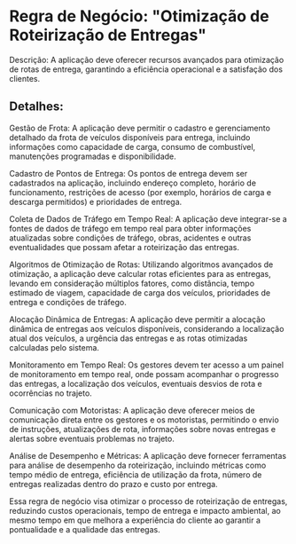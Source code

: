 # Regra de Negócio: "Otimização de Roteirização de Entregas"

Descrição: A aplicação deve oferecer recursos avançados para otimização de rotas de entrega, garantindo a eficiência operacional e a satisfação dos clientes.

## Detalhes:

Gestão de Frota: A aplicação deve permitir o cadastro e gerenciamento detalhado da frota de veículos disponíveis para entrega, incluindo informações como capacidade de carga, consumo de combustível, manutenções programadas e disponibilidade.

Cadastro de Pontos de Entrega: Os pontos de entrega devem ser cadastrados na aplicação, incluindo endereço completo, horário de funcionamento, restrições de acesso (por exemplo, horários de carga e descarga permitidos) e prioridades de entrega.

Coleta de Dados de Tráfego em Tempo Real: A aplicação deve integrar-se a fontes de dados de tráfego em tempo real para obter informações atualizadas sobre condições de tráfego, obras, acidentes e outras eventualidades que possam afetar a roteirização das entregas.

Algoritmos de Otimização de Rotas: Utilizando algoritmos avançados de otimização, a aplicação deve calcular rotas eficientes para as entregas, levando em consideração múltiplos fatores, como distância, tempo estimado de viagem, capacidade de carga dos veículos, prioridades de entrega e condições de tráfego.

Alocação Dinâmica de Entregas: A aplicação deve permitir a alocação dinâmica de entregas aos veículos disponíveis, considerando a localização atual dos veículos, a urgência das entregas e as rotas otimizadas calculadas pelo sistema.

Monitoramento em Tempo Real: Os gestores devem ter acesso a um painel de monitoramento em tempo real, onde possam acompanhar o progresso das entregas, a localização dos veículos, eventuais desvios de rota e ocorrências no trajeto.

Comunicação com Motoristas: A aplicação deve oferecer meios de comunicação direta entre os gestores e os motoristas, permitindo o envio de instruções, atualizações de rota, informações sobre novas entregas e alertas sobre eventuais problemas no trajeto.

Análise de Desempenho e Métricas: A aplicação deve fornecer ferramentas para análise de desempenho da roteirização, incluindo métricas como tempo médio de entrega, eficiência de utilização da frota, número de entregas realizadas dentro do prazo e custo por entrega.

Essa regra de negócio visa otimizar o processo de roteirização de entregas, reduzindo custos operacionais, tempo de entrega e impacto ambiental, ao mesmo tempo em que melhora a experiência do cliente ao garantir a pontualidade e a qualidade das entregas.